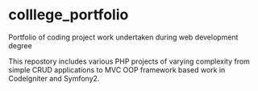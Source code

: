 colllege_portfolio
==================

Portfolio of coding project work undertaken during web development degree

This repostory includes various PHP projects of varying complexity from simple CRUD applications to MVC OOP framework based work in CodeIgniter and Symfony2.
